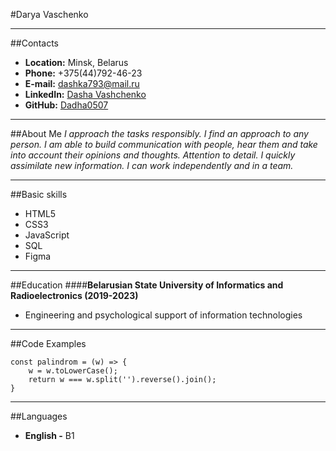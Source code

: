 #Darya Vaschenko
***
##Contacts
- __Location:__ Minsk, Belarus
- __Phone:__ +375(44)792-46-23
- __E-mail:__ [dashka793@mail.ru](https://mail.ru/)
- __LinkedIn:__ [Dasha Vashchenko](https://www.linkedin.com/in/dasha-vashchenko/)
- __GitHub:__ [Dadha0507](https://github.com/Dasha0507)
***
##About Me
_I approach the tasks responsibly. I find an approach to any person. I am able to build communication with people, hear them and take into account their opinions and thoughts. Attention to detail. I quickly assimilate new information. I can work independently and in a team._
***
##Basic skills
- HTML5
- CSS3
- JavaScript
- SQL
- Figma
***
##Education
####__Belarusian State University of Informatics and Radioelectronics (2019-2023)__
   - Engineering and psychological support of information technologies
***
##Code Examples
```
const palindrom = (w) => {
    w = w.toLowerCase();
    return w === w.split('').reverse().join();
}
```
***
##Languages
- __English -__ B1
